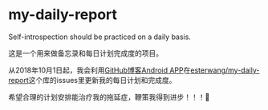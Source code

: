 # my-daily-report
Self-introspection should be practiced on a daily basis.

这是一个用来做备忘录和每日计划完成度的项目。

从2018年10月1日起，我会利用[GitHub博客Android APP](https://github.com/Sayi/github-blog)在[esterwang/my-daily-report](https://github.com/esterwang/my-daily-report/)这个库的issues里更新我的每日计划和完成度。

希望合理的计划安排能治疗我的拖延症，鞭策我得到进步！！！💪
